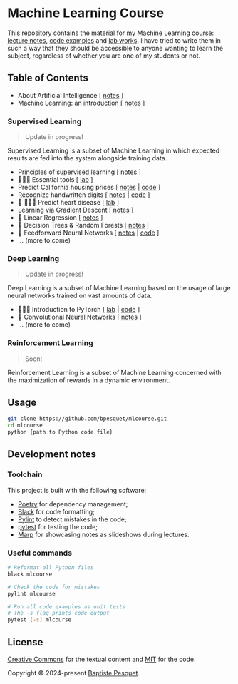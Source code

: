 # Machine Learning Course

This repository contains the material for my Machine Learning course: [lecture notes](notes/), [code examples](mlcourse/) and [lab works](labs/). I have tried to write them in such a way that they should be accessible to anyone wanting to learn the subject, regardless of whether you are one of my students or not.

## Table of Contents

- About Artificial Intelligence [ [notes](notes/about_ai//README.md) ]
- Machine Learning: an introduction [ [notes](notes/ml_introduction/README.md) ]

### Supervised Learning

> Update in progress!

Supervised Learning is a subset of Machine Learning in which expected results are fed into the system alongside training data.

- Principles of supervised learning [ [notes](notes/supervised_learning_principles/README.md) ]
- 👨🏻‍💻 Essential tools [ [lab](labs/essential_tools/README.md) ]
- Predict California housing prices [ [notes](notes/california_housing_prices/README.md) | [code](mlcourse/test_california_housing_prices.py) ]
- Recognize handwritten digits [ [notes](notes/handwritten_digits/README.md) | [code](/mlcourse/test_handwritten_digits.py) ]
- 🚧 👩🏻‍💻 Predict heart disease [ [lab](labs/predict_heart_disease/README.md) ]
- Learning via Gradient Descent [ [notes](notes/gradient_descent/README.md) ]
- 🚧 Linear Regression [ [notes](notes/linear_regression/README.md) ]
- 🚧 Decision Trees & Random Forests [ [notes](notes/decision_trees_random_forests/README.md) ]
- 🚧 Feedforward Neural Networks [ [notes](notes/feedforward_neural_networks/README.md) | [code](/mlcourse/feedforward_neural_networks/README.md) ]
- ... (more to come)

### Deep Learning

> Update in progress!

Deep Learning is a subset of Machine Learning based on the usage of large neural networks trained on vast amounts of data.

- 👨🏻‍💻 Introduction to PyTorch [ [lab](labs/pytorch/README.md) | [code](/mlcourse/pytorch/README.md) ]
- 🚧 Convolutional Neural Networks [ [notes](notes/convolutional_neural_networks/README.md) ]
- ... (more to come)

### Reinforcement Learning

> Soon!

Reinforcement Learning is a subset of Machine Learning concerned with the maximization of rewards in a dynamic environment.

## Usage

```bash
git clone https://github.com/bpesquet/mlcourse.git
cd mlcourse
python {path to Python code file}
```

## Development notes

### Toolchain

This project is built with the following software:

- [Poetry](https://python-poetry.org/) for dependency management;
- [Black](https://github.com/psf/black) for code formatting;
- [Pylint](https://github.com/pylint-dev/pylint) to detect mistakes in the code;
- [pytest](https://docs.pytest.org) for testing the code;
- [Marp](https://marp.app/) for showcasing notes as slideshows during lectures.

### Useful commands

```bash
# Reformat all Python files
black mlcourse

# Check the code for mistakes
pylint mlcourse

# Run all code examples as unit tests
# The -s flag prints code output
pytest [-s] mlcourse
```

## License

[Creative Commons](LICENSE) for the textual content and [MIT](CODE_LICENSE) for the code.

Copyright © 2024-present [Baptiste Pesquet](https://bpesquet.fr).
